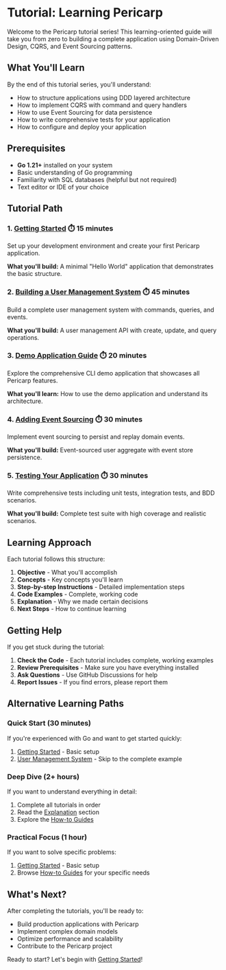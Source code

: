 # Tutorial: Learning Pericarp

Welcome to the Pericarp tutorial series! This learning-oriented guide will take you from zero to building a complete application using Domain-Driven Design, CQRS, and Event Sourcing patterns.

## What You'll Learn

By the end of this tutorial series, you'll understand:

- How to structure applications using DDD layered architecture
- How to implement CQRS with command and query handlers
- How to use Event Sourcing for data persistence
- How to write comprehensive tests for your application
- How to configure and deploy your application

## Prerequisites

- **Go 1.21+** installed on your system
- Basic understanding of Go programming
- Familiarity with SQL databases (helpful but not required)
- Text editor or IDE of your choice

## Tutorial Path

### 1. [Getting Started](getting-started.md) ⏱️ 15 minutes
Set up your development environment and create your first Pericarp application.

**What you'll build:** A minimal "Hello World" application that demonstrates the basic structure.

### 2. [Building a User Management System](user-management.md) ⏱️ 45 minutes
Build a complete user management system with commands, queries, and events.

**What you'll build:** A user management API with create, update, and query operations.

### 3. [Demo Application Guide](demo-application.md) ⏱️ 20 minutes
Explore the comprehensive CLI demo application that showcases all Pericarp features.

**What you'll learn:** How to use the demo application and understand its architecture.

### 4. [Adding Event Sourcing](event-sourcing.md) ⏱️ 30 minutes
Implement event sourcing to persist and replay domain events.

**What you'll build:** Event-sourced user aggregate with event store persistence.

### 5. [Testing Your Application](testing.md) ⏱️ 30 minutes
Write comprehensive tests including unit tests, integration tests, and BDD scenarios.

**What you'll build:** Complete test suite with high coverage and realistic scenarios.

## Learning Approach

Each tutorial follows this structure:

1. **Objective** - What you'll accomplish
2. **Concepts** - Key concepts you'll learn
3. **Step-by-step Instructions** - Detailed implementation steps
4. **Code Examples** - Complete, working code
5. **Explanation** - Why we made certain decisions
6. **Next Steps** - How to continue learning

## Getting Help

If you get stuck during the tutorial:

1. **Check the Code** - Each tutorial includes complete, working examples
2. **Review Prerequisites** - Make sure you have everything installed
3. **Ask Questions** - Use GitHub Discussions for help
4. **Report Issues** - If you find errors, please report them

## Alternative Learning Paths

### Quick Start (30 minutes)
If you're experienced with Go and want to get started quickly:
1. [Getting Started](getting-started.md) - Basic setup
2. [User Management System](user-management.md) - Skip to the complete example

### Deep Dive (2+ hours)
If you want to understand everything in detail:
1. Complete all tutorials in order
2. Read the [Explanation](../explanation/README.md) section
3. Explore the [How-to Guides](../how-to/README.md)

### Practical Focus (1 hour)
If you want to solve specific problems:
1. [Getting Started](getting-started.md) - Basic setup
2. Browse [How-to Guides](../how-to/README.md) for your specific needs

## What's Next?

After completing the tutorials, you'll be ready to:

- Build production applications with Pericarp
- Implement complex domain models
- Optimize performance and scalability
- Contribute to the Pericarp project

Ready to start? Let's begin with [Getting Started](getting-started.md)!